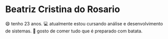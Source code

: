# Beatriz Cristina do Rosario
:smile: tenho 23 anos.
:computer: atualmente estou cursando análise e desenvolvimento de sistemas.
:fries: gosto de comer tudo que é preparado com batata.

